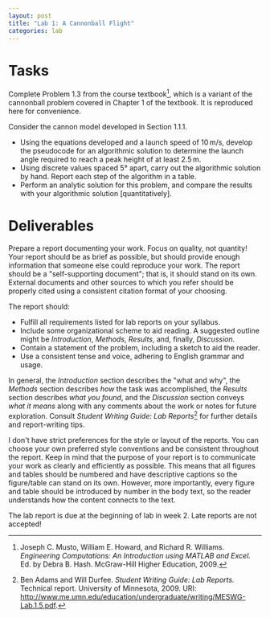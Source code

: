 ```yaml
---
layout: post
title: "Lab 1: A Cannonball Flight"
categories: lab
---
```


# Tasks

Complete Problem 1.3 from the course textbook[^1], which is a variant
of the cannonball problem covered in Chapter 1 of the textbook.
It is reproduced here for convenience.

Consider the cannon model developed in Section 1.1.1.

- Using the equations developed and a launch speed of
  10&#8239;m/s, develop the pseudocode for an algorithmic
  solution to determine the launch angle required to reach a peak height of
  at least 2.5&#8239;m.
- Using discrete values spaced 5° apart, carry out the
  algorithmic solution by hand. Report each step of the algorithm in a table.
- Perform an analytic solution for this problem, and compare the results
  with your algorithmic solution [quantitatively].

# Deliverables
Prepare a report documenting your work. Focus on quality, not quantity!
Your report should be as brief as possible, but should provide enough
information that someone else could reproduce your work.
The report should be a "self-supporting document"; that is, it should stand on its own.
External documents and other sources to which you refer should be properly cited
using a consistent citation format of your choosing.

The report should:

- Fulfill all requirements listed for lab reports on your syllabus.
- Include some organizational scheme to aid reading. A suggested outline
  might be *Introduction*, *Methods*, *Results*, and, finally, *Discussion*.
- Contain a statement of the problem, including a sketch to aid the reader.
- Use a consistent tense and voice, adhering to English grammar and usage.

In general, the *Introduction* section describes the "what and why",
the *Methods* section describes *how* the task was accomplished,
the *Results* section describes *what you found*, and
the *Discussion* section conveys *what it means* along with any
comments about the work or notes for future exploration.
Consult *Student Writing Guide: Lab Reports*[^2] for further details and report-writing tips.

I don't have strict preferences for the style or layout of the reports.
You can choose your own preferred style conventions and be consistent throughout the report.
Keep in mind that the purpose of your report is to communicate your work as clearly and efficiently as possible.
This means that all figures and tables should be numbered and have
descriptive captions so the figure/table can stand on its own.
However, more importantly, every figure and table should be introduced by number
in the body text, so the reader understands how the content connects to the text.

The lab report is due at the beginning of lab in week 2.
Late reports are not accepted!

[^1]: Joseph C. Musto, William E. Howard, and Richard R. Williams.
      *Engineering Computations: An Introduction using MATLAB and Excel.*
      Ed. by Debra B. Hash. McGraw-Hill Higher Education, 2009.

[^2]: Ben Adams and Will Durfee.
      *Student Writing Guide: Lab Reports.* Technical report.
      University of Minnesota, 2009.
      URI: <http://www.me.umn.edu/education/undergraduate/writing/MESWG-Lab.1.5.pdf>.
